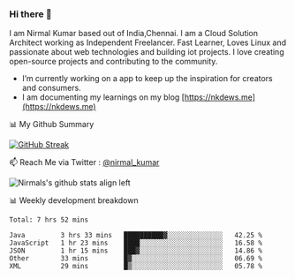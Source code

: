 ### Hi there 👋

 I am Nirmal Kumar based out of India,Chennai. I am a Cloud Solution Architect working as Independent Freelancer. Fast Learner, Loves Linux and passionate about web technologies and building iot projects. I love creating open-source projects and contributing to the community.

- I’m currently working on a app to keep up the inspiration for creators and consumers.
- I am documenting my learnings on my blog [https://nkdews.me](https://nkdews.me)


📊 My Github Summary

[![GitHub Streak](https://github-readme-streak-stats.herokuapp.com?user=nk-gears&theme=dark&hide_border=true&date_format=M%20j%5B%2C%20Y%5D)](https://git.io/streak-stats)


📫 Reach Me via  Twitter : [@nirmal_kumar](https://twitter.com/nirmal_kumar)

![Nirmals's github stats align left](https://github-readme-stats.vercel.app/api?username=nk-gears&show_icons=true)


📊 Weekly development breakdown

<!--START_SECTION:waka-->
```text
Total: 7 hrs 52 mins

Java         3 hrs 33 mins   ██████████▓░░░░░░░░░░░░░░   42.25 % 
JavaScript   1 hr 23 mins    ████░░░░░░░░░░░░░░░░░░░░░   16.58 % 
JSON         1 hr 15 mins    ███▓░░░░░░░░░░░░░░░░░░░░░   14.86 % 
Other        33 mins         █▓░░░░░░░░░░░░░░░░░░░░░░░   06.69 % 
XML          29 mins         █▒░░░░░░░░░░░░░░░░░░░░░░░   05.78 % 
```
<!--END_SECTION:waka-->


